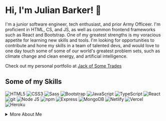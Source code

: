 # Hi, I'm Julian Barker! 👋

I'm a junior software engineer, tech enthusiast, and prior Army Officeer. I'm proficient in HTML, CS, and JS, as well as common frontend frameworks such as React and Bootstrap. One of my greatest strengths is my voracious appetite for learning new skills and tools. I'm looking for opportunities to contribute and hone my skills in a team of talented devs, and would love to one day touch some of some of our world's greatest problem sets, such as climate change and clean energy, and artificial intelligence.

Check out my personal portfolio at [Jack of Some Trades](https://julianbarker.dev)

## Some of my Skills
<p>
  <img alt="HTML5" src="https://img.shields.io/badge/-HTML5-43853d?style=flat-square&logo=html5&logoColor=white" />
  <img alt="CSS3" src="https://img.shields.io/badge/-CSS3-2080d8?style=flat-square&logo=css3&logoColor=white" />
  <img alt="Sass" src="https://img.shields.io/badge/-Sass-2080d8?style=flat-square&logo=sass&logoColor=white" />
  <img alt="Bootstrap" src="https://img.shields.io/badge/-Bootstrap-CC6699?style=flat-square&logo=bootstrap&logoColor=white" />
  <img alt="JavaScript" src="https://img.shields.io/badge/-JavaScript-2080d8?style=flat-square&logo=javascript&logoColor=white" />
  <img alt="TypeScript" src="https://img.shields.io/badge/-TypeScript-430098?style=flat-square&logo=typescript&logoColor=white" />
  <img alt="React" src="https://img.shields.io/badge/-React-430098?style=flat-square&logo=react&logoColor=white" />
  <img alt="git" src="https://img.shields.io/badge/-Git-CB3837?style=flat-square&logo=git&logoColor=white" />
  <img alt="Node JS" src="https://img.shields.io/badge/-Nodejs-CB3837?style=flat-square&logo=Node.js&logoColor=white" />
  <img alt="npm" src="https://img.shields.io/badge/-NPM-CB3837?style=flat-square&logo=npm&logoColor=white" />
  <img alt="Express" src="https://img.shields.io/badge/-Express-FB542B?style=flat-square&logo=express&logoColor=white" /> 
  <img alt="MongoDB" src="https://img.shields.io/badge/-MongoDB-FB542B?style=flat-square&logo=mongodb&logoColor=white" />
  <img alt="Netlify" src="https://img.shields.io/badge/-Netlify-bbbb00?style=flat-square&logo=netlify&logoColor=white" />
  <img alt="Vercel" src="https://img.shields.io/badge/-Vercel-CB3837?style=flat-square&logo=vercel&logoColor=white" />
  <img alt="Heroku" src="https://img.shields.io/badge/-Heroku-CB3837?style=flat-square&logo=heroku&logoColor=white" />
  
</p>

<details>
<summary>More About Me</summary>

I grew up in southwest Connecticut with my parents and brother. I was always interested in technology and science, but never broke into the self-taught coder life in my youth. After high school, I attended the United States Military Academy, through which I commissioned in 2016 as an Infantry Officer in the US Army, also earning my Bachelors of Science in electrical engineering. I graduated the US Army Ranger School in 2017 and spent the following 5 years in various leadership roles that taught me a lot about leading teams of people, managing valuable resources, and budgeting the most precious commodity of all: time. 

In my free time, I love to be outdoors, and have recently taken to hunting. Though it's something that never interested me until recently, I've found it fosters a deep connection with nature and the wilderness, while also engaging me both mentally and physically. I also love to surf, SCUBA dive, climb, hike, camp, and more.

  </details>




<!---
julian-barker/julian-barker is a ✨ special ✨ repository because its `README.md` (this file) appears on your GitHub profile.
You can click the Preview link to take a look at your changes.
--->

